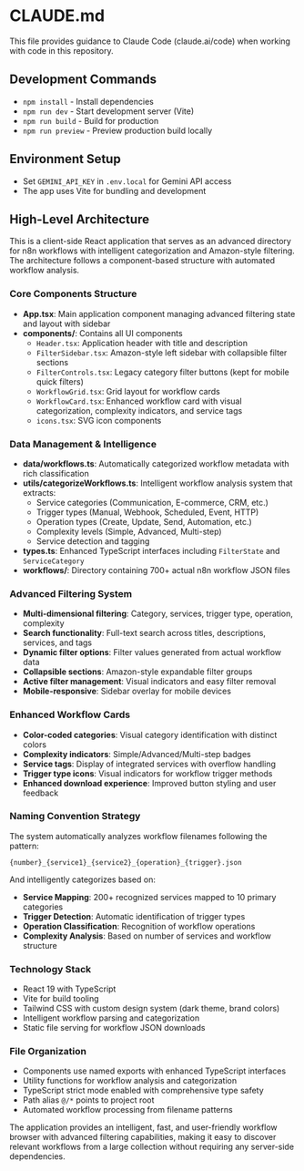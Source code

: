 # CLAUDE.md

This file provides guidance to Claude Code (claude.ai/code) when working with code in this repository.

## Development Commands

- `npm install` - Install dependencies
- `npm run dev` - Start development server (Vite)
- `npm run build` - Build for production
- `npm run preview` - Preview production build locally

## Environment Setup

- Set `GEMINI_API_KEY` in `.env.local` for Gemini API access
- The app uses Vite for bundling and development

## High-Level Architecture

This is a client-side React application that serves as an advanced directory for n8n workflows with intelligent categorization and Amazon-style filtering. The architecture follows a component-based structure with automated workflow analysis.

### Core Components Structure
- **App.tsx**: Main application component managing advanced filtering state and layout with sidebar
- **components/**: Contains all UI components
  - `Header.tsx`: Application header with title and description
  - `FilterSidebar.tsx`: Amazon-style left sidebar with collapsible filter sections
  - `FilterControls.tsx`: Legacy category filter buttons (kept for mobile quick filters)
  - `WorkflowGrid.tsx`: Grid layout for workflow cards
  - `WorkflowCard.tsx`: Enhanced workflow card with visual categorization, complexity indicators, and service tags
  - `icons.tsx`: SVG icon components

### Data Management & Intelligence
- **data/workflows.ts**: Automatically categorized workflow metadata with rich classification
- **utils/categorizeWorkflows.ts**: Intelligent workflow analysis system that extracts:
  - Service categories (Communication, E-commerce, CRM, etc.)
  - Trigger types (Manual, Webhook, Scheduled, Event, HTTP)
  - Operation types (Create, Update, Send, Automation, etc.)
  - Complexity levels (Simple, Advanced, Multi-step)
  - Service detection and tagging
- **types.ts**: Enhanced TypeScript interfaces including `FilterState` and `ServiceCategory`
- **workflows/**: Directory containing 700+ actual n8n workflow JSON files

### Advanced Filtering System
- **Multi-dimensional filtering**: Category, services, trigger type, operation, complexity
- **Search functionality**: Full-text search across titles, descriptions, services, and tags
- **Dynamic filter options**: Filter values generated from actual workflow data
- **Collapsible sections**: Amazon-style expandable filter groups
- **Active filter management**: Visual indicators and easy filter removal
- **Mobile-responsive**: Sidebar overlay for mobile devices

### Enhanced Workflow Cards
- **Color-coded categories**: Visual category identification with distinct colors
- **Complexity indicators**: Simple/Advanced/Multi-step badges
- **Service tags**: Display of integrated services with overflow handling
- **Trigger type icons**: Visual indicators for workflow trigger methods
- **Enhanced download experience**: Improved button styling and user feedback

### Naming Convention Strategy
The system automatically analyzes workflow filenames following the pattern:
```
{number}_{service1}_{service2}_{operation}_{trigger}.json
```
And intelligently categorizes based on:
- **Service Mapping**: 200+ recognized services mapped to 10 primary categories
- **Trigger Detection**: Automatic identification of trigger types
- **Operation Classification**: Recognition of workflow operations
- **Complexity Analysis**: Based on number of services and workflow structure

### Technology Stack
- React 19 with TypeScript
- Vite for build tooling
- Tailwind CSS with custom design system (dark theme, brand colors)
- Intelligent workflow parsing and categorization
- Static file serving for workflow JSON downloads

### File Organization
- Components use named exports with enhanced TypeScript interfaces
- Utility functions for workflow analysis and categorization
- TypeScript strict mode enabled with comprehensive type safety
- Path alias `@/*` points to project root
- Automated workflow processing from filename patterns

The application provides an intelligent, fast, and user-friendly workflow browser with advanced filtering capabilities, making it easy to discover relevant workflows from a large collection without requiring any server-side dependencies.